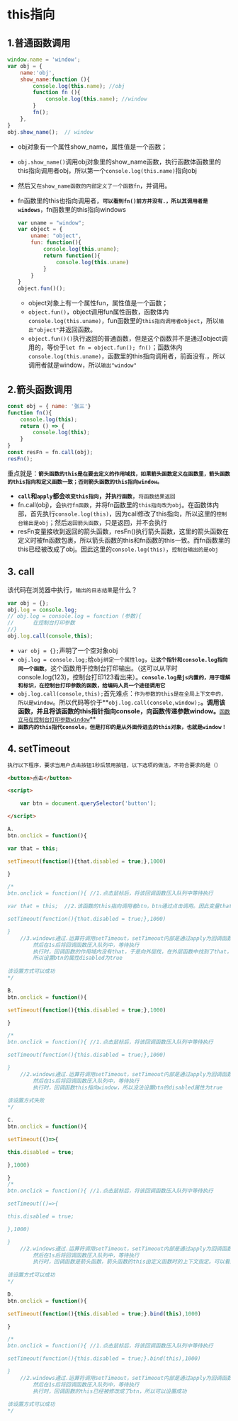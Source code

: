 # this指向

## 1.普通函数调用

``` javascript
window.name = 'window';
var obj = {
    name:'obj',
    show_name:function (){
        console.log(this.name); //obj
        function fn (){
            console.log(this.name); //window
        }
        fn();
    },
}
obj.show_name();  // window
```

- obj对象有一个属性show_name，属性值是一个函数；

- `obj.show_name()`调用obj对象里的show_name函数，执行函数体函数里的this指向调用者obj，所以第一个`console.log(this.name)`指向obj

- 然后又`在show_name函数的内部定义了一个函数fn`，并调用。

- fn函数里的this也指向调用者，**`可以看到fn()前方并没有.，所以其调用者是windows`**，fn函数里的this指向windows

  

  

  ``` javascript
  var uname = "window";
  var object = {
      uname: "object",
      fun: function(){
          console.log(this.uname);
          return function(){
              console.log(this.uname)
          }
      }
  }
  object.fun()();
  ```

  - object对象上有一个属性fun，属性值是一个函数；
  - `object.fun()`，object调用fun属性函数，函数体内`console.log(this.uname)`，fun函数里的`this指向调用者object`，所以`输出"object"`并返回函数。
  - `object.fun()()`执行返回的普通函数，但是这个函数并不是通过object调用的，等价于`let fn = object.fun(); fn()`；函数体内`console.log(this.uname)`，函数里的this指向调用者，前面没有.，所以调用者就是window，所以`输出"window"`

## 2.箭头函数调用



``` javascript
const obj = { name: '张三'}
function fn(){
    console.log(this);
    return () => {
        console.log(this);
    }
}
const resFn = fn.call(obj);
resFn();
```

重点就是：**`箭头函数的this是在要去定义的作用域找，如果箭头函数定义在函数里，箭头函数的this指向和定义函数一致；否则箭头函数的this指向window。`**

- **`call`**和**`apply`**都会`改变this指向`，并**`执行函数`**，`将函数结果返回`
- fn.call(obj)，会`执行fn函数`，并将fn函数里的`this指向改为obj`。在函数体内部，首先执行`console.log(this)`，因为call修改了this指向，所以这里的`控制台输出是obj`；然后`返回箭头函数`，只是返回，并不会执行
- resFn变量接收到返回的箭头函数，resFn()执行箭头函数，这里的箭头函数在定义时被fn函数包裹，所以箭头函数的this和fn函数的this一致。而fn函数里的this已经被改成了obj。因此这里的`console.log(this)`，`控制台输出的是obj`



## 3. call

该代码在浏览器中执行，`输出的日志结果`是什么？

``` javascript
var obj = {};
obj.log = console.log;
// obj.log = console.log = function (参数){
//		在控制台打印参数
//}
obj.log.call(console,this);
```

- `var obj = {};`声明了一个空对象obj
- `obj.log = console.log;`给`obj绑定一个属性log`，**`让这个指针和console.log指向同一个函数`**，这个函数用于控制台打印输出。（这可以从平时console.log(123)，控制台打印123看出来）。**`console.log是js内置的，用于理解和标识，在控制台打印参数的函数，给编码人员一个途径调用它`**
- `obj.log.call(console,this);`首先难点：`作为参数的this是在全局上下文中的，所以是window`。所以代码等价于**`obj.log.call(console,window);`**。调用该函数，并且将该函数的this指针指向console，向函数传递参数window。**<u>`函数立马在控制台打印参数window`</u>**
- **`函数内的this指代console，但是打印的是从外面传进去的this对象，也就是window！`**



## 4. setTimeout

``` html
执行以下程序，要求当用户点击按钮1秒后禁用按钮，以下选项的做法，不符合要求的是（）

<button>点击</button>

<script>

    var btn = document.querySelector('button');

</script>
```

``` javascript
A.
btn.onclick = function(){

var that = this;

setTimeout(function(){that.disabled = true;},1000)

}

/*
btn.onclick = function(){ //1.点击鼠标后，将该回调函数压入队列中等待执行

var that = this;  //2.该函数的this指向调用者btn，btn通过点击调用。因此变量that指向btn

setTimeout(function(){that.disabled = true;},1000) 

}
	//3.windows通过.运算符调用setTimeout，setTimeout内部是通过apply为回调函数绑定了this对象，并且绑定的是全局对象。
		然后在1s后将回调函数压入队列中，等待执行
		执行时，回调函数的作用域内没有that，于是向外层找，在外层函数中找到了that，that指向btn。
		所以设置btn的属性disabled为true
	
该设置方式可以成功
*/
```

``` javascript
B.
btn.onclick = function(){

setTimeout(function(){this.disabled = true;},1000)

}

/*
btn.onclick = function(){ //1.点击鼠标后，将该回调函数压入队列中等待执行

setTimeout(function(){this.disabled = true;},1000)

}
	//2.windows通过.运算符调用setTimeout，setTimeout内部是通过apply为回调函数绑定了this对象，并且绑定的是全局对象。
		然后在1s后将回调函数压入队列中，等待执行
		执行时，回调函数this指向window，所以没法设置btn的disabled属性为true
	
该设置方式失败
*/
```

``` javascript
C.
btn.onclick = function(){

setTimeout(()=>{

this.disabled = true;

},1000)

}
/*
btn.onclick = function(){ //1.点击鼠标后，将该回调函数压入队列中等待执行

setTimeout(()=>{

this.disabled = true;

},1000)

}
	//2.windows通过.运算符调用setTimeout，setTimeout内部是通过apply为回调函数绑定了this对象，并且绑定的是全局对象。但是这里的回调函数是肩头函数和，所以没法为其绑定this对象。
		然后在1s后将回调函数压入队列中，等待执行
		执行时，回调函数是箭头函数，箭头函数的this由定义函数时的上下文指定。可以看到箭头函数被外层函数包裹，外层函数this指向btn，所以箭头函数里的this指向btn，所以可以设置btn的disabled属性为true
	
该设置方式可以成功
*/
```

``` javascript
D.
btn.onclick = function(){

setTimeout(function(){this.disabled = true;}.bind(this),1000)

}

/*
btn.onclick = function(){ //1.点击鼠标后，将该回调函数压入队列中等待执行

setTimeout(function(){this.disabled = true;}.bind(this),1000)

}
	//2.windows通过.运算符调用setTimeout，setTimeout内部是通过apply为回调函数绑定了this对象，并且绑定的是全局对象。但是这里强制用bind函数给其重新绑定了this，bind里的this是btn.onclick回调函数的this，这个this指向btn。因此setTimeout的回调函数里的this指向被修改为了btn
		然后在1s后将回调函数压入队列中，等待执行
		执行时，回调函数的this已经被修改成了btn，所以可以设置成功
	
该设置方式可以成功
*/
```

